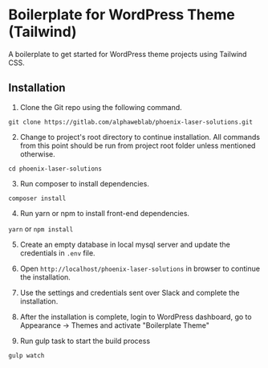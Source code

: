 # Boilerplate for WordPress Theme (Tailwind)
A boilerplate to get started for WordPress theme projects using Tailwind CSS.

## Installation

1. Clone the Git repo using the following command.

`git clone https://gitlab.com/alphaweblab/phoenix-laser-solutions.git`

2. Change to project's root directory to continue installation. All commands from this point should be run from project root folder unless mentioned otherwise.

`cd phoenix-laser-solutions`

3. Run composer to install dependencies.

`composer install`

4. Run yarn or npm to install front-end dependencies.

`yarn` or `npm install`

5. Create an empty database in local mysql server and update the credentials in `.env` file.

6. Open `http://localhost/phoenix-laser-solutions` in browser to continue the installation.

7. Use the settings and credentials sent over Slack and complete the installation.

8. After the installation is complete, login to WordPress dashboard, go to Appearance -> Themes and activate "Boilerplate Theme"

9. Run gulp task to start the build process

`gulp watch`